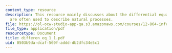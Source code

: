 ```yaml
---
content_type: resource
description: This resource mainly discusses about the differential equations which
  are often used to describe natural processes.
file: https://ol-ocw-studio-app-qa.s3.amazonaws.com/courses/12-864-inference-from-data-and-models-spring-2005/0503b9dadcaf569faddddb2dfc34e5c1_differen_eq_1_1.pdf
file_type: application/pdf
resourcetype: Document
title: differen_eq_1_1.pdf
uid: 0503b9da-dcaf-569f-addd-db2dfc34e5c1
---
```

